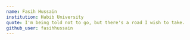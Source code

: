 ```yaml
---
name: Fasih Hussain
institution: Habib University 
quote: I'm being told not to go, but there's a road I wish to take.
github_user: fasihhussain 
---
```

